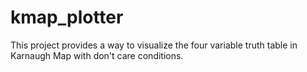 # kmap_plotter
This project provides a way to visualize the four variable truth table in Karnaugh Map with don't care conditions.

